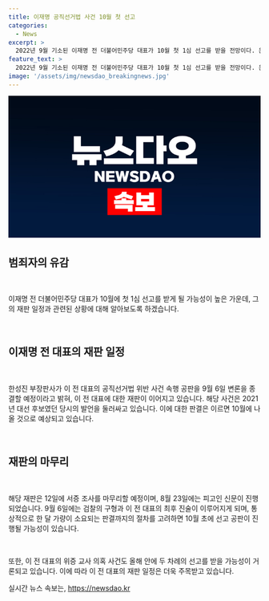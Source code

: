 ```yaml
---
title: 이재명 공직선거법 사건 10월 첫 선고
categories:
  - News
excerpt: >
  2022년 9월 기소된 이재명 전 더불어민주당 대표가 10월 첫 1심 선고를 받을 전망이다. 윤석열 정부 시절 7개 사건과 관련해 4개의 재판에 넘겨진 가운데, 이 전 대표의 공직선거법 위반 사건 속행 공판은 9월 6일 변론을 종결할 예정이다. 8월 23일에는 이 전 대표에 대한 피고인 신문이 예정되어 있고, 결심 공판을 마친 뒤에 10월 초에 선고 공판이 개최될 수 있다. 또한, 위증 교사 의혹 사건도 올해 안에 두 차례 선고를 받을 가능성이 있다. 이에 대한 관심이 높아지고 있으며, 이에 관한 상세한 소식을 기다리고 있다.
feature_text: >
  2022년 9월 기소된 이재명 전 더불어민주당 대표가 10월 첫 1심 선고를 받을 전망이다. 윤석열 정부 시절 7개 사건과 관련해 4개의 재판에 넘겨진 가운데, 이 전 대표의 공직선거법 위반 사건 속행 공판은 9월 6일 변론을 종결할 예정이다. 8월 23일에는 이 전 대표에 대한 피고인 신문이 예정되어 있고, 결심 공판을 마친 뒤에 10월 초에 선고 공판이 개최될 수 있다. 또한, 위증 교사 의혹 사건도 올해 안에 두 차례 선고를 받을 가능성이 있다. 이에 대한 관심이 높아지고 있으며, 이에 관한 상세한 소식을 기다리고 있다.
image: '/assets/img/newsdao_breakingnews.jpg'
---
```


<p><img src="/assets/img/newsdao_breakingnews.jpg" alt="implanttips 속보" /></p>

<h2 data-ke-size="size26">범죄자의 유감</h2>

<p data-ke-size="size16">&nbsp;</p>

<p>이재명 전 더불어민주당 대표가 10월에 첫 1심 선고를 받게 될 가능성이 높은 가운데, 그의 재판 일정과 관련된 상황에 대해 알아보도록 하겠습니다.</p>

<p data-ke-size="size16">&nbsp;</p>

<h2 data-ke-size="size24">이재명 전 대표의 재판 일정</h2>

<p data-ke-size="size16">&nbsp;</p>

<p>한성진 부장판사가 이 전 대표의 공직선거법 위반 사건 속행 공판을 9월 6일 변론을 종결할 예정이라고 밝혀, 이 전 대표에 대한 재판이 이어지고 있습니다. 해당 사건은 2021년 대선 후보였던 당시의 발언을 둘러싸고 있습니다. 이에 대한 판결은 이르면 10월에 나올 것으로 예상되고 있습니다.</p>

<p data-ke-size="size16">&nbsp;</p>

<h2 data-ke-size="size24">재판의 마무리</h2>

<p data-ke-size="size16">&nbsp;</p>

<p>해당 재판은 12일에 서증 조사를 마무리할 예정이며, 8월 23일에는 피고인 신문이 진행되었습니다. 9월 6일에는 검찰의 구형과 이 전 대표의 최후 진술이 이루어지게 되며, 통상적으로 한 달 가량이 소요되는 판결까지의 절차를 고려하면 10월 초에 선고 공판이 진행될 가능성이 있습니다.</p>

<p data-ke-size="size16">&nbsp;</p>

<p>또한, 이 전 대표의 위증 교사 의혹 사건도 올해 안에 두 차례의 선고를 받을 가능성이 거론되고 있습니다. 이에 따라 이 전 대표의 재판 일정은 더욱 주목받고 있습니다.</p>
실시간 뉴스 속보는, <a href="https://newsdao.kr" rel="dofollow">https://newsdao.kr</a>


